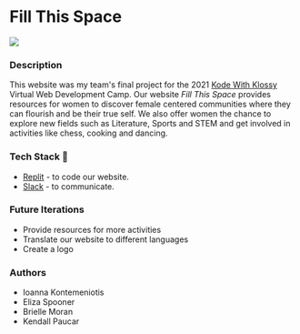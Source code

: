 # Fill This Space

<img src="https://media.giphy.com/media/wCS2mVkO8RIxYI2KHG/giphy.gif" />

<!--- ### Table of Contents
1. [Description](#Description)
2. [Tech Stack](#TechStack)
3. [Future Iterations](#FutureIterations)
4. [Collaborators](#Collaborators) --->

<!---<a name="Description"/> </a>--->
### Description
This website was my team's final project for the 2021 [Kode With Klossy](https://www.kodewithklossy.com) Virtual Web Development Camp. 
Our website *Fill This Space* provides resources for women to discover female centered communities where they can flourish and be their true self. We also offer women the chance to explore new fields such as Literature, Sports and STEM and get involved in activities like chess, cooking and dancing. 

<!---<a name="TechStack"/> </a>--->
### Tech Stack 🔨
* [Replit](https://replit.com/) - to code our website.
* [Slack](https://slack.com) - to communicate.

<!---<a name="FutureIterations"/> </a>--->
### Future Iterations
* Provide resources for more activities
* Translate our website to different languages
* Create a logo

### Authors
* Ioanna Kontemeniotis
* Eliza Spooner
* Brielle Moran
* Kendall Paucar

